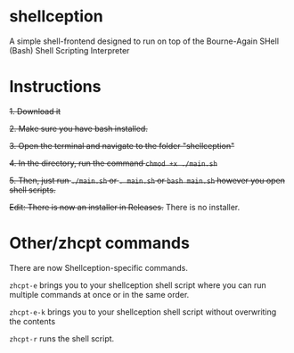 # shellception
A simple shell-frontend designed to run on top of the Bourne-Again SHell (Bash) Shell Scripting Interpreter
# Instructions
~~1. Download it~~

~~2. Make sure you have bash installed.~~

~~3. Open the terminal and navigate to the folder "shellception"~~

~~4. In the directory, run the command ``chmod +x ./main.sh``~~

~~5. Then, just run ``./main.sh`` or ``. main.sh`` or ``bash main.sh`` however you open shell scripts.~~

~~Edit: There is now an installer in Releases.~~
There is no installer.

# Other/zhcpt commands
There are now Shellception-specific commands.

```zhcpt-e``` brings you to your shellception shell script where you can run multiple commands at once or in the same order.

```zhcpt-e-k``` brings you to your shellception shell script without overwriting the contents

```zhcpt-r``` runs the shell script.
